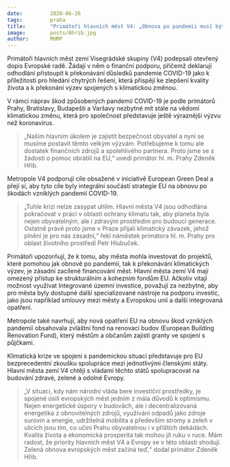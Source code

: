 ```yaml
---
date:         2020-06-26
tags:         praha
title:        "Primátoři hlavních měst V4: „Obnova po pandemii musí být zelená. Žádáme EU o partnerství“"
image: 	      posts/0hrib.jpg
author:       MHMP
---
```


Primátoři hlavních měst zemí Visegrádské skupiny (V4) podepsali otevřený dopis Evropské radě. Žádají v něm o finanční podporu, přičemž deklarují odhodlání přistoupit k překonávání důsledků pandemie COVID-19 jako k příležitosti pro hledání chytrých řešení, která přispějí ke zlepšení kvality života a k překonání výzev spojených s klimatickou změnou.

V rámci náprav škod způsobených pandemií COVID-19 je podle primátorů Prahy, Bratislavy, Budapešti a Varšavy nezbytné mít stále na vědomí klimatickou změnu, která pro společnost představuje ještě výraznější výzvu než koronavirus. 

> „Naším hlavním úkolem je zajistit bezpečnost obyvatel a nyní se musíme postavit těmto velkým výzvám. Potřebujeme k tomu ale dostatek finančních zdrojů a spolehlivého partnera. Proto jsme se s žádostí o pomoc obrátili na EU,“ uvedl primátor hl. m. Prahy Zdeněk Hřib.

Metropole V4 podporují cíle obsažené v iniciativě European Green Deal a přejí si, aby tyto cíle byly integrální součástí strategie EU na obnovu po škodách vzniklých pandemií COVID-19. 

> „Tuhle krizi nelze zasypat uhlím. Hlavní města V4 jsou odhodlána pokračovat v práci v oblasti ochrany klimatu tak, aby planeta byla nejen obyvatelným, ale i zdravým prostředím pro budoucí generace. Ostatně právě proto jsme v Praze přijali klimatický závazek, jehož plnění je pro nás zásadní,“ řekl náměstek primátora hl. m. Prahy pro oblast životního prostředí Petr Hlubuček.

Primátoři upozorňují, že k tomu, aby města mohla investovat do projektů, které pomohou jak obnově po pandemii, tak k překonávání klimatických výzev, je zásadní zacílené financování měst. Hlavní města zemí V4 mají omezený přístup ke strukturálním a kohezním fondům EU. Ačkoliv vítají možnost využívat Integrované územní investice, považují za nezbytné, aby pro města byly dostupné další specializované nástroje na podporu investic, jako jsou například smlouvy mezi městy a Evropskou unií a další integrovaná opatření.

Metropole také navrhují, aby nová opatření EU na obnovu škod vzniklých pandemií obsahovala zvláštní fond na renovaci budov (European Building Renovation Fund), který městům a občanům zajistí granty ve spojení s půjčkami. 

Klimatická krize ve spojení s pandemickou situací představuje pro EU bezprecedentní zkoušku spolupráce mezi jednotlivými členskými státy. Hlavní města zemí V4 chtějí s vládami těchto států spolupracovat na budování zdravé, zelené a odolné Evropy.

> „V situaci, kdy nám národní vláda bere investiční prostředky, je spojené úsilí evropských měst jedním z mála důvodů k optimismu. Nejen energetické úspory v budovách, ale i decentralizovaná energetika z obnovitelných zdrojů, využívání odpadů jako zdroje surovin a energie, udržitelná mobilita a především stromy a zeleň v ulicích jsou tím, co učiní Prahu obyvatelnou i v příštích dekádách. Kvalita života a ekonomická prosperita tak mohou jít ruku v ruce. Mám radost, že priority hlavních měst V4 a Evropy se v této oblasti shodují. Zelená obnova evropských měst začíná teď,“ dodal primátor Zdeněk Hřib.
